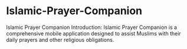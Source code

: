 # Islamic-Prayer-Companion
Islamic Prayer Companion Introduction: Islamic Prayer Companion is a comprehensive mobile application designed to assist Muslims with their daily prayers and other religious obligations.
